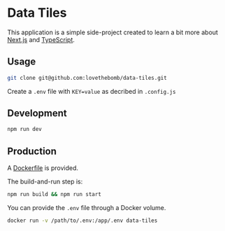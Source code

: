 # Data Tiles

This application is a simple side-project created to learn a bit more about [Next.js](https://github.com/zeit/next.js/) and [TypeScript](https://www.typescriptlang.org).

## Usage

```bash
git clone git@github.com:lovethebomb/data-tiles.git
```

Create a `.env` file with `KEY=value` as decribed in `.config.js`

## Development

```bash
npm run dev
```

## Production

A [Dockerfile](Dockerfile) is provided.

The build-and-run step is:

```bash
npm run build && npm run start
```

You can provide the `.env` file through a Docker volume.

```bash
docker run -v /path/to/.env:/app/.env data-tiles
```